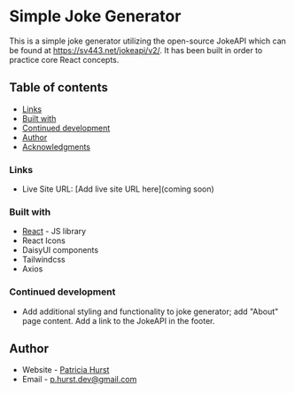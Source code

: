 # Simple Joke Generator

This is a simple joke generator utilizing the open-source JokeAPI which can be found at https://sv443.net/jokeapi/v2/. It has been built in order to practice core React concepts.

## Table of contents

- [Links](#links)
- [Built with](#built-with)
- [Continued development](#continued-development)
- [Author](#author)
- [Acknowledgments](#acknowledgments)

### Links

- Live Site URL: [Add live site URL here](coming soon)

### Built with

- [React](https://reactjs.org/) - JS library
- React Icons
- DaisyUI components
- Tailwindcss
- Axios

### Continued development

- Add additional styling and functionality to joke generator; add "About" page content. Add a link to the JokeAPI in the footer.

## Author

- Website - [Patricia Hurst](https://github.com/patricia-hurst)
- Email - p.hurst.dev@gmail.com
